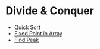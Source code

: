 # Divide & Conquer

* [Quick Sort](quick_sort.md)
* [Fixed Point in Array](fixed_point_in_array.md)
* [Find Peak](find_peak.md)
